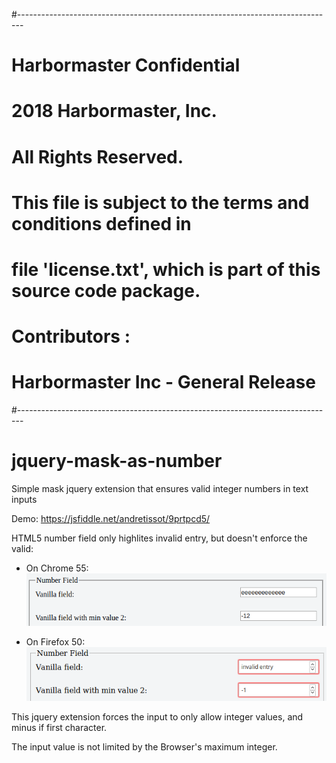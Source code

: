 #-------------------------------------------------------------------------------
# Harbormaster Confidential
# 
# 2018 Harbormaster, Inc.
# All Rights Reserved.
# 
# This file is subject to the terms and conditions defined in
# file 'license.txt', which is part of this source code package.
#  
# Contributors :
#       Harbormaster Inc - General Release
#-------------------------------------------------------------------------------
# jquery-mask-as-number
Simple mask jquery extension that ensures valid integer numbers in text inputs

Demo: https://jsfiddle.net/andretissot/9prtpcd5/

HTML5 number field only highlites invalid entry, but doesn't enforce the valid:

- On Chrome 55:<br />
![alt tag](https://raw.githubusercontent.com/andrehtissot/jquery-mask-as-number/master/.docs/number_input_on_chrome.png)

- On Firefox 50:<br />
![alt tag](https://raw.githubusercontent.com/andrehtissot/jquery-mask-as-number/master/.docs/number_input_on_firefox.png)

This jquery extension forces the input to only allow integer values, and minus if first character.

The input value is not limited by the Browser's maximum integer.
